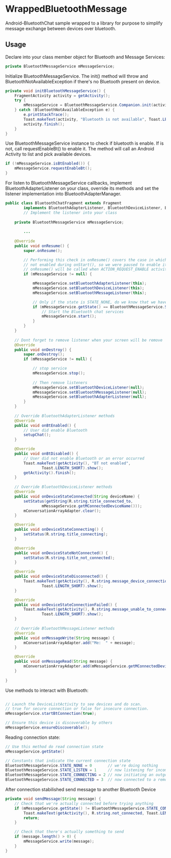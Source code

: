 # WrappedBluetoothMessage
Android-BluetoothChat sample wrapped to a library for purpose to simplify message exchange between devices over bluetooth. 

Usage
---------------
Declare into your class member object for Bluetooth and Message Services:
```java
private BluetoothMessageService mMessageService;
```

Initialize BluetoothMessageService. The init() method will throw and BluetoothNotAvailableException if there's no Bluetooth present on device.
```java
private void initBluetoothMessageService() {
    FragmentActivity activity = getActivity();
    try {
        mMessageService = BluetoothMessageService.Companion.init(activity);
    } catch (BluetoothNotAvailableException e) {
        e.printStackTrace();
        Toast.makeText(activity, "Bluetooth is not available", Toast.LENGTH_LONG).show();
        activity.finish();
    }
}
```

Use BluetoothMessageService instance to check if bluetooth is enable. If is not, call requestEnableBt() to enable it. The method will call an Android Activity to list and pick available devices.
```java
if (!mMessageService.isBtEnabled()) {
    mMessageService.requestEnableBt();
}
```

For listen to BluetoothMessageService callbacks, implement BluetoothAdapterListener on your class, override its methods and set the listener implementation into BluetoothAdapterManager.
```java
public class BluetoothChatFragment extends Fragment
        implements BluetoothAdapterListener, BluetoothDeviceListener, BluetoothMessageListener { 
        // Implement the listener into your class
        
    private BluetoothMessageService mMessageService;
        
        ...
        
    @Override
    public void onResume() {
        super.onResume();

        // Performing this check in onResume() covers the case in which BT was
        // not enabled during onStart(), so we were paused to enable it...
        // onResume() will be called when ACTION_REQUEST_ENABLE activity returns.
        if (mMessageService != null) {

            mMessageService.setBluetoothAdapterListener(this);
            mMessageService.setBluetoothDeviceListener(this);
            mMessageService.setBluetoothMessageListener(this);

            // Only if the state is STATE_NONE, do we know that we haven't started already
            if (mMessageService.getState() == BluetoothMessageService.STATE_NONE) {
                // Start the Bluetooth chat services
                mMessageService.start();
            }
        }
    }
    
    // Dont forget to remove listener when your screen will be remove
    @Override
    public void onDestroy() {
        super.onDestroy();
        if (mMessageService != null) {

            // stop service
            mMessageService.stop();
            
            // Then remove listeners
            mMessageService.setBluetoothDeviceListener(null);
            mMessageService.setBluetoothMessageListener(null);
            mMessageService.setBluetoothAdapterListener(null);
        }
    }
    
    // Override BluetoothAdapterListener methods
    @Override
    public void onBtEnabled() {
        // User did enable Bluetooth
        setupChat();
    }

    @Override
    public void onBtDisabled() {
        // User did not enable Bluetooth or an error occurred
        Toast.makeText(getActivity(), "BT not enabled",
                Toast.LENGTH_SHORT).show();
        getActivity().finish();
    }
    
    // Override BluetoothDeviceListener methods
    @Override
    public void onDeviceStateConnected(String deviceName) {
        setStatus(getString(R.string.title_connected_to,
                mMessageService.getMConnectedDeviceName()));
        mConversationArrayAdapter.clear();
    }

    @Override
    public void onDeviceStateConnecting() {
        setStatus(R.string.title_connecting);
    }

    @Override
    public void onDeviceStateNotConnected() {
        setStatus(R.string.title_not_connected);
    }

    @Override
    public void onDeviceStateDisconnected() {
        Toast.makeText(getActivity(), R.string.message_device_connection_lost,
                Toast.LENGTH_SHORT).show();
    }

    @Override
    public void onDeviceStateConnectionFailed() {
        Toast.makeText(getActivity(), R.string.message_unable_to_connect_device,
                Toast.LENGTH_SHORT).show();
    }
    
    // Override BluetoothMessageListener methods
    @Override
    public void onMessageWrite(String message) {
        mConversationArrayAdapter.add("Me:  " + message);
    }

    @Override
    public void onMessageRead(String message) {
        mConversationArrayAdapter.add(mMessageService.getMConnectedDeviceName() + ":  " + message);
    }
        
}
```


Use methods to interact with Bluetooth:
```java

// Launch the DeviceListActivity to see devices and do scan.
// true for secure connection or false for insecure connection.
mMessageService.startBtConnection(true);

// Ensure this device is discoverable by others
mMessageService.ensureDiscoverable();
```

Reading connection state:
```java
// Use this method do read connection state
mMessageService.getState()

// Constants that indicate the current connection state
BluetoothMessageService.STATE_NONE = 0       // we're doing nothing
BluetoothMessageService.STATE_LISTEN = 1     // now listening for incoming connections
BluetoothMessageService.STATE_CONNECTING = 2 // now initiating an outgoing connection
BluetoothMessageService.STATE_CONNECTED = 3  // now connected to a remote device

```

After connection stabilished send message to another Bluetooth Device
```java
private void sendMessage(String message) {
    // Check that we're actually connected before trying anything
    if (mMessageService.getState() != BluetoothMessageService.STATE_CONNECTED) {
        Toast.makeText(getActivity(), R.string.not_connected, Toast.LENGTH_SHORT).show();
        return;
    }

    // Check that there's actually something to send
    if (message.length() > 0) {
        mMessageService.write(message);
    }
}
```
